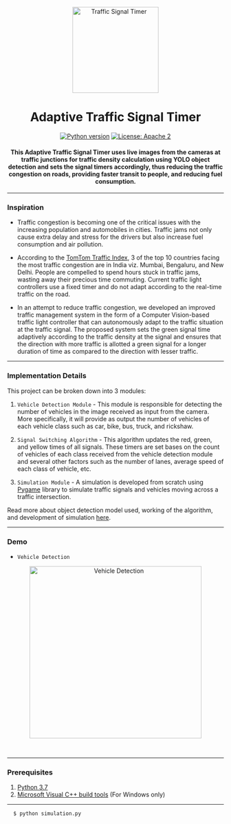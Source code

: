 <p align="center">
 <img height=200px src="./traffic-signal.jpg" alt="Traffic Signal Timer">
</p>

<h1 align="center">Adaptive Traffic Signal Timer</h1>

<div align="center">

[![Python version](https://img.shields.io/badge/python-3.7-blue.svg)](https://www.python.org/downloads/release/python-370/)
[![License: Apache 2](https://img.shields.io/badge/License-Apache-yellow.svg)](https://www.apache.org/licenses/LICENSE-2.0)

<h4>This Adaptive Traffic Signal Timer uses live images from the cameras at traffic junctions for traffic density calculation using YOLO object detection and sets the signal timers accordingly, thus reducing the traffic congestion on roads, providing faster transit to people, and reducing fuel consumption.</h4>

</div>

-----------------------------------------
### Inspiration

* Traffic congestion is becoming one of the critical issues with the increasing population and automobiles in cities. Traffic jams not only cause extra delay and stress for the drivers but also increase fuel consumption and air pollution. 

* According to the [TomTom Traffic Index](https://www.tomtom.com/en_gb/traffic-index/ranking/), 3 of the top 10 countries facing the most traffic congestion are in India viz. Mumbai, Bengaluru, and New Delhi.  People are compelled to spend hours stuck in traffic jams, wasting away their precious time commuting. Current traffic light controllers use a fixed timer and do not adapt according to the real-time traffic on the road.

* In an attempt to reduce traffic congestion, we developed an improved traffic management system in the form of a Computer Vision-based traffic light controller that can autonomously adapt to the traffic situation at the traffic signal. The proposed system sets the green signal time adaptively according to the traffic density at the signal and ensures that the direction with more traffic is allotted a green signal for a longer duration of time as compared to the direction with lesser traffic. 

------------------------------------------
### Implementation Details

This project can be broken down into 3 modules:

1. `Vehicle Detection Module` - This module is responsible for detecting the number of vehicles in the image received as input from the camera. More specifically, it will provide as output the number of vehicles of each vehicle class such as car, bike, bus, truck, and rickshaw.

2. `Signal Switching Algorithm` - This algorithm updates the red, green, and yellow times of all signals. These timers are set bases on the count of vehicles of each class received from the vehicle detection module and several other factors such as the number of lanes, average speed of each class of vehicle, etc. 

3. `Simulation Module` - A simulation is developed from scratch using [Pygame](https://www.pygame.org/news) library to simulate traffic signals and vehicles moving across a traffic intersection.

Read more about object detection model used, working of the algorithm, and development of simulation [here](./Adaptive_Traffic_Signal_Timer_Implementation_Details.pdf).

------------------------------------------
### Demo

* `Vehicle Detection`

<p align="center">
 <img height=400px src="./vehicle-detection.png" alt="Vehicle Detection">
</p>

<br> 


------------------------------------------
### Prerequisites

1. [Python 3.7](https://www.python.org/downloads/release/python-370/)
2. [Microsoft Visual C++ build tools](http://go.microsoft.com/fwlink/?LinkId=691126&fixForIE=.exe.) (For Windows only)

------------------------------------------

      $ python simulation.py


